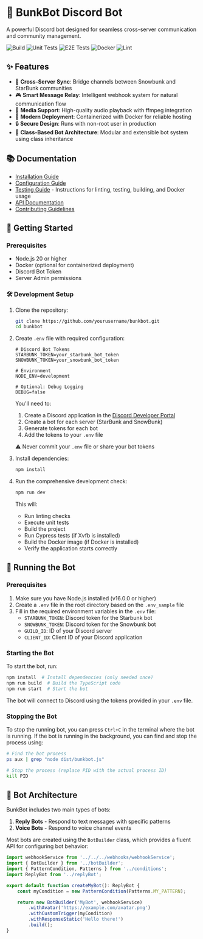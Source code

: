 # 🤖 BunkBot Discord Bot

A powerful Discord bot designed for seamless cross-server communication and community management.

![Build](https://github.com/andrewgari/starbunk-js/actions/workflows/pr-build.yml/badge.svg)
![Unit Tests](https://github.com/andrewgari/starbunk-js/actions/workflows/pr-unit-test.yml/badge.svg)
![E2E Tests](https://github.com/andrewgari/starbunk-js/actions/workflows/pr-e2e-test.yml/badge.svg)
![Docker](https://github.com/andrewgari/starbunk-js/actions/workflows/pr-docker-build.yml/badge.svg)
![Lint](https://github.com/andrewgari/starbunk-js/actions/workflows/pr-lint.yml/badge.svg)

## ✨ Features

- 🔄 **Cross-Server Sync**: Bridge channels between Snowbunk and StarBunk communities
- 🎮 **Smart Message Relay**: Intelligent webhook system for natural communication flow
- 🎵 **Media Support**: High-quality audio playback with ffmpeg integration
- 🐳 **Modern Deployment**: Containerized with Docker for reliable hosting
- 🔒 **Secure Design**: Runs with non-root user in production
- 🧩 **Class-Based Bot Architecture**: Modular and extensible bot system using class inheritance

## 📚 Documentation

- [Installation Guide](docs/installation.md)
- [Configuration Guide](docs/configuration.md)
- [Testing Guide](docs/testing.md) - Instructions for linting, testing, building, and Docker usage
- [API Documentation](docs/api.md)
- [Contributing Guidelines](CONTRIBUTING.md)

## 🚀 Getting Started

### Prerequisites

- Node.js 20 or higher
- Docker (optional for containerized deployment)
- Discord Bot Token
- Server Admin permissions

### 🛠️ Development Setup

1. Clone the repository:

    ```bash
    git clone https://github.com/yourusername/bunkbot.git
    cd bunkbot
    ```

2. Create `.env` file with required configuration:

    ```env
    # Discord Bot Tokens
    STARBUNK_TOKEN=your_starbunk_bot_token
    SNOWBUNK_TOKEN=your_snowbunk_bot_token

    # Environment
    NODE_ENV=development

    # Optional: Debug Logging
    DEBUG=false
    ```

    You'll need to:

    1. Create a Discord application in the [Discord Developer Portal](https://discord.com/developers/applications)
    2. Create a bot for each server (StarBunk and SnowBunk)
    3. Generate tokens for each bot
    4. Add the tokens to your `.env` file

    ⚠️ Never commit your `.env` file or share your bot tokens

3. Install dependencies:

    ```bash
    npm install
    ```

4. Run the comprehensive development check:

    ```bash
    npm run dev
    ```

    This will:

    - Run linting checks
    - Execute unit tests
    - Build the project
    - Run Cypress tests (if Xvfb is installed)
    - Build the Docker image (if Docker is installed)
    - Verify the application starts correctly

## 🚀 Running the Bot

### Prerequisites

1. Make sure you have Node.js installed (v16.0.0 or higher)
2. Create a `.env` file in the root directory based on the `.env_sample` file
3. Fill in the required environment variables in the `.env` file:
    - `STARBUNK_TOKEN`: Discord token for the Starbunk bot
    - `SNOWBUNK_TOKEN`: Discord token for the Snowbunk bot
    - `GUILD_ID`: ID of your Discord server
    - `CLIENT_ID`: Client ID of your Discord application

### Starting the Bot

To start the bot, run:

```bash
npm install  # Install dependencies (only needed once)
npm run build  # Build the TypeScript code
npm run start  # Start the bot
```

The bot will connect to Discord using the tokens provided in your `.env` file.

### Stopping the Bot

To stop the running bot, you can press `Ctrl+C` in the terminal where the bot is running. If the bot is running in the background, you can find and stop the process using:

```bash
# Find the bot process
ps aux | grep "node dist/bunkbot.js"

# Stop the process (replace PID with the actual process ID)
kill PID
```

## 🤖 Bot Architecture

BunkBot includes two main types of bots:

1. **Reply Bots** - Respond to text messages with specific patterns
2. **Voice Bots** - Respond to voice channel events

Most bots are created using the `BotBuilder` class, which provides a fluent API for configuring bot behavior:

```typescript
import webhookService from '../../../webhooks/webhookService';
import { BotBuilder } from '../botBuilder';
import { PatternCondition, Patterns } from '../conditions';
import ReplyBot from '../replyBot';

export default function createMyBot(): ReplyBot {
	const myCondition = new PatternCondition(Patterns.MY_PATTERN);

	return new BotBuilder('MyBot', webhookService)
		.withAvatar('https://example.com/avatar.png')
		.withCustomTrigger(myCondition)
		.withResponseStatic('Hello there!')
		.build();
}
```
